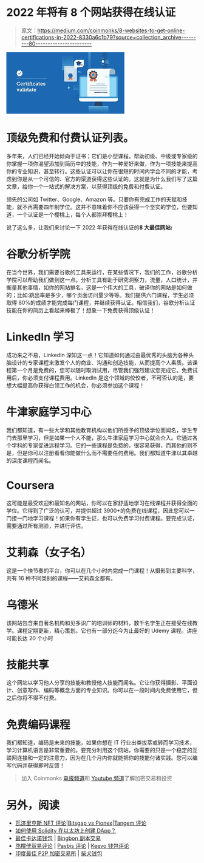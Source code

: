 # 2022 年将有 8 个网站获得在线认证

> 原文：<https://medium.com/coinmonks/8-websites-to-get-online-certifications-in-2022-8330a6c1b79?source=collection_archive---------80----------------------->

![](img/6bbb44f71ad364a0da789e4a2d86c5c5.png)

# 顶级免费和付费认证列表。

多年来，人们已经开始倾向于证书；它们是小型课程，帮助初级、中级或专家级的你掌握一项你渴望添加到简历中的技能，作为一种爱好来做，作为一项技能来提高你的专业知识，甚至转行。这些认证可以让你在很短的时间内学会不同的才能，考虑到你是从一个可信的、官方的渠道获得这些认证的。这就是为什么我们写了这篇文章，给你一个一站式的解决方案，以获得顶级的免费和付费认证。

领先的公司如 Twitter、Google、Amazon 等。只要你有完成工作的天赋和技能，就不再需要四年制学位。这并不意味着你不应该获得一个坚实的学位，但要知道，一个认证是一个樱桃上，每个人都崇拜樱桃上！

说了这么多，让我们来讨论一下 2022 年获得在线认证的**8 大最佳网站:**

# 谷歌分析学院

在当今世界，我们需要谷歌的工具来运行，在某些情况下，我们的工作，谷歌分析学院可以帮助我们做到这一点。分析工具有助于研究洞察力，流量，人口统计，并衡量其他事情，如你的网站排名，这是一个伟大的工具，破译你的网站是如何做的；比如:跳出率是多少，哪个页面访问量少等等。我们提供六门课程，学生必须取得 80%的成绩才能完成每门课程，并继续获得认证。相信我们，谷歌分析认证技能在你的简历上看起来棒极了！想象一下免费获得顶级认证！

# LinkedIn 学习

成功来之不易，LinkedIn 深知这一点！它知道如何通过由最优秀的头脑为各种头脑设计的专家课程来激发个人的商业、沟通和创造技能，从而提高个人素质。该课程第一个月是免费的，您可以随时取消试用，尽管我们强烈建议您完成它。免费试用后，你必须支付课程费用。LinkedIn 是这个领域的佼佼者，不可否认的是，要想大幅提高你获得白领工作的机会，你必须参加这个课程！

# 牛津家庭学习中心

我们都知道，有一些大学和其他教育机构以他们所授予的顶级学位而闻名，学生专门去那里学习，但是如果一个人不能，那么牛津家庭学习中心就会介入。它通过各个学科的专家促进远程学习。它的一些课程是免费的，很容易获得，而其他的则不是，但是你可以注册看看你能做什么而不需要任何费用。我们都知道牛津以其卓越的深度课程而闻名。

# Coursera

这可能是最受欢迎和最知名的网站，你可以在家舒适地学习在线课程并获得全面的学位。它得到了广泛的认可，并提供超过 3900+的免费在线课程，因此您可以一门接一门地学习课程！如果你有学生证，也可以免费学习付费课程。要完成认证，需要通过所有测验，并进行评估。

# 艾莉森（女子名）

这是一个快节奏的平台，你可以在几个小时内完成一门课程！从摄影到主要科学，共有 16 种不同类别的课程——艾莉森全都有。

# 乌德米

该网站包含来自著名机构和见多识广的培训师的材料，数千名学生正在接受在线教学。课程定期更新，精心策划。它也有一部分迄今为止最好的 Udemy 课程。讲座可能长达 20 个小时

# 技能共享

这个网站以学习他人分享的技能和教授他人技能而闻名。它让你获得摄影、平面设计、创意写作、编码等概念方面的专业知识。你可以在一段时间内免费使用它，但之后你将不得不付费。

# 免费编码课程

我们都知道，编码是未来的技能，如果你想在 IT 行业出类拔萃或转而学习技术，学习计算机语言是非常重要的。要充分利用这个网站，你需要的只是一个稳定的互联网连接和一定的注意力，因为在几个月内你就能把你的技能付诸实践。您可以编写代码并获得即时反馈！

> 加入 Coinmonks [电报频道](https://t.me/coincodecap)和 [Youtube 频道](https://www.youtube.com/c/coinmonks/videos)了解加密交易和投资

# 另外，阅读

*   [瓦济里克斯 NFT 评论](https://coincodecap.com/wazirx-nft-review)|[Bitsgap vs Pionex](https://coincodecap.com/bitsgap-vs-pionex)|[Tangem 评论](https://coincodecap.com/tangem-wallet-review)
*   [如何使用 Solidity 在以太坊上创建 DApp？](https://coincodecap.com/create-a-dapp-on-ethereum-using-solidity)
*   [最佳卡达诺钱包](https://coincodecap.com/best-cardano-wallets) | [Bingbon 副本交易](https://coincodecap.com/bingbon-copy-trading)
*   [氹欞侊贸易评论](https://coincodecap.com/anny-trade-review) | [Paybis 评论](https://coincodecap.com/paybis-review) | [Keevo 钱包评论](https://coincodecap.com/keevo-wallet-review)
*   [印度最佳 P2P 加密交易所](https://coincodecap.com/p2p-crypto-exchanges-in-india) | [柴犬钱包](https://coincodecap.com/baby-shiba-inu-wallets)